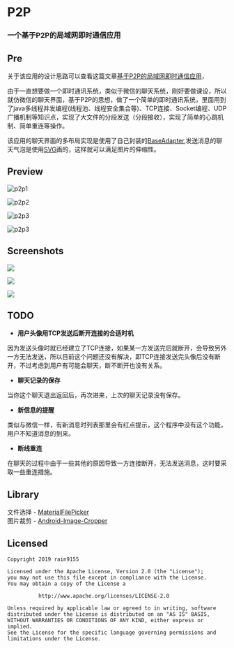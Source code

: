 # P2P
### 一个基于P2P的局域网即时通信应用
## Pre

关于该应用的设计思路可以查看这篇文章[基于P2P的局域网即时通信应用](https://juejin.im/post/5d2aa766f265da1bc752687b)，

由于一直想要做一个即时通讯系统，类似于微信的聊天系统，刚好要做课设，所以就仿微信的聊天界面，基于P2P的思想，做了一个简单的即时通讯系统，里面用到了java多线程并发编程(线程池、线程安全集合等)、TCP连接、Socket编程、UDP广播机制等知识点，实现了大文件的分段发送（分段接收），实现了简单的心跳机制、简单重连等操作。

该应用的聊天界面的多布局实现是使用了自己封装的[BaseAdapter](https://github.com/rain9155/BaseAdapter),发送消息的聊天气泡是使用[SVG](https://blog.csdn.net/Rain_9155/article/details/89262144)画的，这样就可以满足图片的伸缩性。

## Preview

![p2p1](screenshots/p2p1.gif)

![p2p2](screenshots/p2p2.gif)

![p2p3](screenshots/p2p3.gif)

![p2p3](screenshots/p2p3.gif)

## Screenshots

![](screenshots/p2p1.png)

![](screenshots/p2p2.png)

![](screenshots/p2p3.png)

## TODO

- **用户头像用TCP发送后断开连接的合适时机**

因为发送头像时就已经建立了TCP连接，如果某一方发送完后就断开，会导致另外一方无法发送，所以目前这个问题还没有解决，即TCP连接发送完头像后没有断开，不过考虑到用户有可能会聊天，断不断开也没有关系。

- **聊天记录的保存**

当你这个聊天退出返回后，再次进来，上次的聊天记录没有保存。

- **新信息的提醒**

类似与微信一样，有新消息时列表那里会有红点提示，这个程序中没有这个功能，用户不知道消息的到来。

- **断线重连**

在聊天的过程中由于一些其他的原因导致一方连接断开，无法发送消息，这时要采取一些重连措施。

## Library
文件选择 - [MaterialFilePicker](https://github.com/nbsp-team/MaterialFilePicker) <br>
图片裁剪 - [Android-Image-Cropper](https://github.com/ArthurHub/Android-Image-Cropper)

## Licensed
```
Copyright 2019 rain9155

Licensed under the Apache License, Version 2.0 (the "License");
you may not use this file except in compliance with the License.
You may obtain a copy of the License a

          http://www.apache.org/licenses/LICENSE-2.0 
          
Unless required by applicable law or agreed to in writing, software
distributed under the License is distributed on an "AS IS" BASIS,
WITHOUT WARRANTIES OR CONDITIONS OF ANY KIND, either express or implied.
See the License for the specific language governing permissions and
limitations under the License.
```
